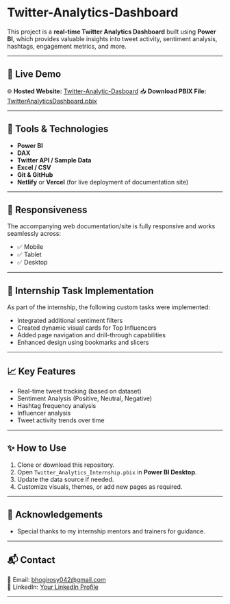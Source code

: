 # Twitter-Analytics-Dashboard
This project is a **real-time Twitter Analytics Dashboard** built using **Power BI**, which provides valuable insights into tweet activity, sentiment analysis, hashtags, engagement metrics, and more.

---

## 🚀 Live Demo

🌐 **Hosted Website:** [Twitter-Analytic-Dasboard](twitteranalyticdashboard.netlify.app) 
📥 **Download PBIX File:** [TwitterAnalyticsDashboard.pbix](./Twitter_Analytics_Internship.pbix)

---

## 🔧 Tools & Technologies

- **Power BI**
- **DAX**
- **Twitter API / Sample Data**
- **Excel / CSV**
- **Git & GitHub**
- **Netlify** or **Vercel** (for live deployment of documentation site)

---

## 📱 Responsiveness

The accompanying web documentation/site is fully responsive and works seamlessly across:
- ✅ Mobile
- ✅ Tablet
- ✅ Desktop

---

## 📌 Internship Task Implementation

As part of the internship, the following custom tasks were implemented:
- Integrated additional sentiment filters
- Created dynamic visual cards for Top Influencers
- Added page navigation and drill-through capabilities
- Enhanced design using bookmarks and slicers



---

## 📈 Key Features

- Real-time tweet tracking (based on dataset)
- Sentiment Analysis (Positive, Neutral, Negative)
- Hashtag frequency analysis
- Influencer analysis
- Tweet activity trends over time

---

## ✨ How to Use

1. Clone or download this repository.
2. Open `Twitter_Analytics_Internship.pbix` in **Power BI Desktop**.
3. Update the data source if needed.
4. Customize visuals, themes, or add new pages as required.

---

## 🙌 Acknowledgements

- Special thanks to my internship mentors and trainers for guidance.

---

## 📬 Contact

📧 Email: bhogirosy042@gmail.com  
🔗 LinkedIn: [Your LinkedIn Profile](https://www.linkedin.com/in/bhogi-rosy-700a5a212/)  


---
